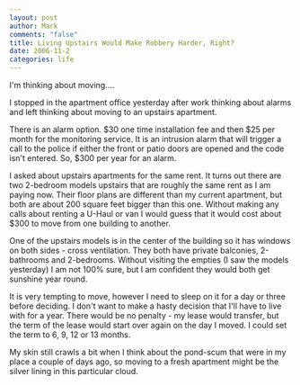 ```yaml
--- 
layout: post
author: Mark
comments: "false"
title: Living Upstairs Would Make Robbery Harder, Right?
date: 2006-11-2
categories: life
---
```

I'm thinking about moving....

I stopped in the apartment office yesterday after work thinking about alarms and left thinking about moving to an upstairs apartment.

There is an alarm option. $30 one time installation fee and then $25 per month for the monitoring service. It is an intrusion alarm that will trigger a call to the police if either the front or patio doors are opened and the code isn't entered. So, $300 per year for an alarm.

I asked about upstairs apartments for the same rent. It turns out there are two 2-bedroom models upstairs that are roughly the same rent as I am paying now. Their floor plans are different than my current apartment, but both are about 200 square feet bigger than this one. Without making any calls about renting a U-Haul or van I would guess that it would cost about $300 to move from one building to another.

One of the upstairs models is in the center of the building so it has windows on both sides - cross ventilation. They both have private balconies, 2-bathrooms and 2-bedrooms. Without visiting the empties (I saw the models yesterday) I am not 100% sure, but I am confident they would both get sunshine year round.

It is very tempting to move, however I need to sleep on it for a day or three before deciding. I don't want to make a hasty decision that I'll have to live with for a year. There would be no penalty - my lease would transfer, but the term of the lease would start over again on the day I moved. I could set the term to 6, 9, 12 or 13 months.

My skin still crawls a bit when I think about the pond-scum that were in my place a couple of days ago, so moving to a fresh apartment might be the silver lining in this particular cloud.
